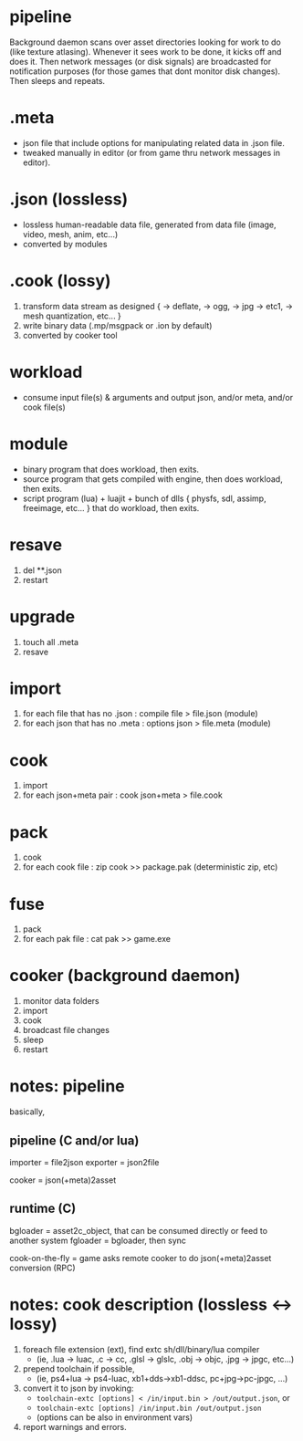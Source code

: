 # pipeline

Background daemon scans over asset directories looking for work to do (like texture atlasing).
Whenever it sees work to be done, it kicks off and does it.
Then network messages (or disk signals) are broadcasted for notification purposes (for those games that dont monitor disk changes).
Then sleeps and repeats.

# .meta
- json file that include options for manipulating related data in .json file.
- tweaked manually in editor (or from game thru network messages in editor).

# .json (lossless)
- lossless human-readable data file, generated from data file (image, video, mesh, anim, etc...)
- converted by modules

# .cook (lossy)
1. transform data stream as designed { -> deflate, -> ogg, -> jpg -> etc1, -> mesh quantization, etc... } 
1. write binary data (.mp/msgpack or .ion by default)
1. converted by cooker tool

# workload
- consume input file(s) & arguments and output json, and/or meta, and/or cook file(s)

# module
- binary program that does workload, then exits.
- source program that gets compiled with engine, then does workload, then exits.
- script program (lua) + luajit + bunch of dlls { physfs, sdl, assimp, freeimage, etc... } that do workload, then exits.

# resave
1. del **.json
1. restart

# upgrade
1. touch all .meta
1. resave

# import
1. for each file that has no .json : compile file > file.json (module)
1. for each json that has no .meta : options json > file.meta (module)

# cook
1. import
1. for each json+meta pair : cook json+meta > file.cook

# pack
1. cook
1. for each cook file : zip cook >> package.pak (deterministic zip, etc)

# fuse
1. pack
1. for each pak file : cat pak >> game.exe

# cooker (background daemon)
1. monitor data folders
1. import
1. cook
1. broadcast file changes
1. sleep
1. restart

# notes: pipeline

basically,

## pipeline (C and/or lua)

importer = file2json
exporter = json2file

cooker = json(+meta)2asset

## runtime (C)

bgloader = asset2c_object, that can be consumed directly or feed to another system
fgloader = bgloader, then sync

cook-on-the-fly = game asks remote cooker to do json(+meta)2asset conversion (RPC)

# notes: cook description (lossless <-> lossy)

1. foreach file extension (ext), find extc sh/dll/binary/lua compiler
   - (ie, .lua -> luac, .c -> cc, .glsl -> glslc, .obj -> objc, .jpg -> jpgc, etc...)
2. prepend toolchain if possible,
   - (ie, ps4+lua -> ps4-luac, xb1+dds->xb1-ddsc, pc+jpg->pc-jpgc, ...)
3. convert it to json by invoking:
     - `toolchain-extc [options] < /in/input.bin > /out/output.json`, or
     - `toolchain-extc [options] /in/input.bin /out/output.json`
     - (options can be also in environment vars)
4. report warnings and errors.

